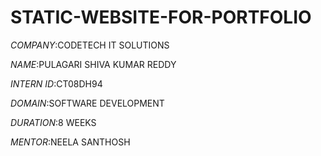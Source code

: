 # STATIC-WEBSITE-FOR-PORTFOLIO #

*COMPANY*:CODETECH IT SOLUTIONS

*NAME*:PULAGARI SHIVA KUMAR REDDY

*INTERN ID*:CT08DH94

*DOMAIN*:SOFTWARE DEVELOPMENT

*DURATION*:8 WEEKS

*MENTOR*:NEELA SANTHOSH
##
